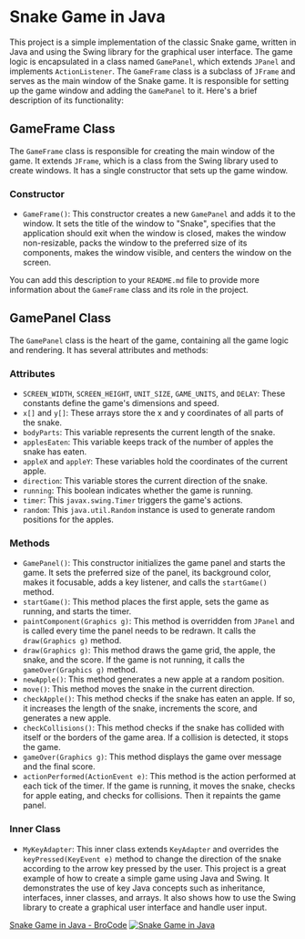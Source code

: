 # Snake Game in Java

This project is a simple implementation of the classic Snake game, written in Java and using the Swing library for the
graphical user interface. The game logic is encapsulated in a class named `GamePanel`, which extends `JPanel` and
implements `ActionListener`.
The `GameFrame` class is a subclass of `JFrame` and serves as the main window of the Snake game. It is responsible for
setting up the game window and adding the `GamePanel` to it. Here's a brief description of its functionality:

## GameFrame Class

The `GameFrame` class is responsible for creating the main window of the game. It extends `JFrame`, which is a class
from the Swing library used to create windows. It has a single constructor that sets up the game window.

### Constructor

- `GameFrame()`: This constructor creates a new `GamePanel` and adds it to the window. It sets the title of the window
  to "Snake", specifies that the application should exit when the window is closed, makes the window non-resizable,
  packs the window to the preferred size of its components, makes the window visible, and centers the window on the
  screen.

You can add this description to your `README.md` file to provide more information about the `GameFrame` class and its
role in the project.

## GamePanel Class

The `GamePanel` class is the heart of the game, containing all the game logic and rendering. It has several attributes
and methods:

### Attributes

- `SCREEN_WIDTH`, `SCREEN_HEIGHT`, `UNIT_SIZE`, `GAME_UNITS`, and `DELAY`: These constants define the game's dimensions
  and speed.
- `x[]` and `y[]`: These arrays store the x and y coordinates of all parts of the snake.
- `bodyParts`: This variable represents the current length of the snake.
- `applesEaten`: This variable keeps track of the number of apples the snake has eaten.
- `appleX` and `appleY`: These variables hold the coordinates of the current apple.
- `direction`: This variable stores the current direction of the snake.
- `running`: This boolean indicates whether the game is running.
- `timer`: This `javax.swing.Timer` triggers the game's actions.
- `random`: This `java.util.Random` instance is used to generate random positions for the apples.

### Methods

- `GamePanel()`: This constructor initializes the game panel and starts the game. It sets the preferred size of the
  panel, its background color, makes it focusable, adds a key listener, and calls the `startGame()` method.
- `startGame()`: This method places the first apple, sets the game as running, and starts the timer.
- `paintComponent(Graphics g)`: This method is overridden from `JPanel` and is called every time the panel needs to be
  redrawn. It calls the `draw(Graphics g)` method.
- `draw(Graphics g)`: This method draws the game grid, the apple, the snake, and the score. If the game is not running,
  it calls the `gameOver(Graphics g)` method.
- `newApple()`: This method generates a new apple at a random position.
- `move()`: This method moves the snake in the current direction.
- `checkApple()`: This method checks if the snake has eaten an apple. If so, it increases the length of the snake,
  increments the score, and generates a new apple.
- `checkCollisions()`: This method checks if the snake has collided with itself or the borders of the game area. If a
  collision is detected, it stops the game.
- `gameOver(Graphics g)`: This method displays the game over message and the final score.
- `actionPerformed(ActionEvent e)`: This method is the action performed at each tick of the timer. If the game is
  running, it moves the snake, checks for apple eating, and checks for collisions. Then it repaints the game panel.

### Inner Class

- `MyKeyAdapter`: This inner class extends `KeyAdapter` and overrides the `keyPressed(KeyEvent e)` method to change the
  direction of the snake according to the arrow key pressed by the user.
  This project is a great example of how to create a simple game using Java and Swing. It demonstrates the use of key
  Java concepts such as inheritance, interfaces, inner classes, and arrays. It also shows how to use the Swing library
  to create a graphical user interface and handle user input.

[Snake Game in Java - BroCode](https://www.youtube.com/watch?v=bI6e6qjJ8JQ)
[![Snake Game in Java](https://img.youtube.com/vi/bI6e6qjJ8JQ/0.jpg)](https://www.youtube.com/watch?v=bI6e6qjJ8JQ)